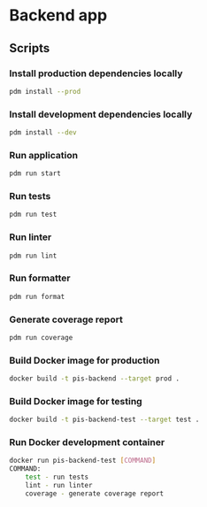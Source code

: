 # Backend app

## Scripts

### Install production dependencies locally
```bash
pdm install --prod
```

### Install development dependencies locally
```bash
pdm install --dev
```

### Run application
```bash
pdm run start
```
### Run tests

```bash
pdm run test
```

### Run linter

```bash
pdm run lint
```

### Run formatter
```bash
pdm run format
```

### Generate coverage report

```bash
pdm run coverage
```

### Build Docker image for production
```bash
docker build -t pis-backend --target prod .
```


### Build Docker image for testing
```bash
docker build -t pis-backend-test --target test .
```

### Run Docker development container
```bash
docker run pis-backend-test [COMMAND]
COMMAND:
    test - run tests
    lint - run linter
    coverage - generate coverage report
```

